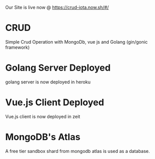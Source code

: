Our Site is live now @ https://crud-iota.now.sh/#/

# CRUD
Simple Crud Operation with MongoDb, vue js and Golang (gin/gonic framework)

# Golang Server Deployed
golang server is now deployed in heroku

# Vue.js Client Deployed
Vue.js client is now deployed in zeit 

# MongoDB's Atlas
A free tier sandbox shard from mongodb atlas is used as a database.

